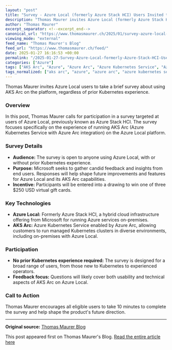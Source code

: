 ```yaml
---
layout: "post"
title: "Survey - Azure Local (formerly Azure Stack HCI) Users Invited to Share Feedback"
description: "Thomas Maurer invites Azure Local (formerly Azure Stack HCI) users to participate in a survey about running AKS Arc on the platform. The survey seeks user input regardless of Kubernetes experience and offers a chance to win a $250 USD gift card."
author: "Thomas Maurer"
excerpt_separator: <!--excerpt_end-->
canonical_url: "https://www.thomasmaurer.ch/2025/01/survey-azure-local-formerly-azure-stack-hci-users/"
viewing_mode: "external"
feed_name: "Thomas Maurer's Blog"
feed_url: "https://www.thomasmaurer.ch/feed/"
date: 2025-01-27 16:16:53 +00:00
permalink: "/2025-01-27-Survey-Azure-Local-formerly-Azure-Stack-HCI-Users-Invited-to-Share-Feedback.html"
categories: ["Azure"]
tags: ["AKS Arc", "Azure", "Azure Arc", "Azure Kubernetes Service", "Azure Local", "Azure Stack HCI", "Microsoft", "Microsoft Azure", "Posts", "Survey", "Thomas Maurer", "User Feedback", "Virtualization"]
tags_normalized: ["aks arc", "azure", "azure arc", "azure kubernetes service", "azure local", "azure stack hci", "microsoft", "microsoft azure", "posts", "survey", "thomas maurer", "user feedback", "virtualization"]
---
```


Thomas Maurer invites Azure Local users to take a brief survey about using AKS Arc on the platform, regardless of prior Kubernetes experience.<!--excerpt_end-->

### Overview

In this post, Thomas Maurer calls for participation in a survey targeted at users of Azure Local, previously known as Azure Stack HCI. The survey focuses specifically on the experience of running AKS Arc (Azure Kubernetes Service with Azure Arc integration) on the Azure Local platform.

### Survey Details

- **Audience:** The survey is open to anyone using Azure Local, with or without prior Kubernetes experience.
- **Purpose:** Microsoft seeks to gather candid feedback and insights from end users. Responses will help shape future improvements and features for Azure Local and its AKS Arc capabilities.
- **Incentive:** Participants will be entered into a drawing to win one of three $250 USD virtual gift cards.

### Key Technologies

- **Azure Local:** Formerly Azure Stack HCI, a hybrid cloud infrastructure offering from Microsoft for running Azure services on-premises.
- **AKS Arc:** Azure Kubernetes Service enabled by Azure Arc, allowing customers to run managed Kubernetes clusters in diverse environments, including on-premises with Azure Local.

### Participation

- **No prior Kubernetes experience required:** The survey is designed for a broad range of users, from those new to Kubernetes to experienced operators.
- **Feedback focus:** Questions will likely cover both usability and technical aspects of AKS Arc on Azure Local.

### Call to Action

Thomas Maurer encourages all eligible users to take 10 minutes to complete the survey and help shape the product's future direction.

---
**Original source:** [Thomas Maurer Blog](https://www.thomasmaurer.ch/2025/01/survey-azure-local-formerly-azure-stack-hci-users/)

This post appeared first on Thomas Maurer's Blog. [Read the entire article here](https://www.thomasmaurer.ch/2025/01/survey-azure-local-formerly-azure-stack-hci-users/)
